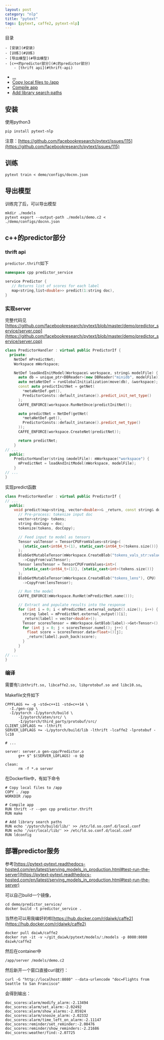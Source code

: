 ```yaml
---
layout: post
category: "nlp"
title: "pytext"
tags: [pytext, caffe2, pytext-nlp]
---
```


目录

<!-- TOC -->

    - [安装](#安装)
    - [训练](#训练)
    - [导出模型](#导出模型)
    - [c++的predictor部分](#c的predictor部分)
        - [thrift api](#thrift-api)
- [...](#)
- [Copy local files to /app](#copy-local-files-to-app)
- [Compile app](#compile-app)
- [Add library search paths](#add-library-search-paths)

<!-- /TOC -->


## 安装

使用python3

```shell
pip install pytext-nlp
```

注意：[https://github.com/facebookresearch/pytext/issues/115](https://github.com/facebookresearch/pytext/issues/115)


## 训练

```shell
pytext train < demo/configs/docnn.json
```

## 导出模型

训练完了后，可以导出模型

```shell
mkdir ./models
pytext export --output-path ./models/demo.c2 < ./demo/configs/docnn.json
```

## c++的predictor部分

### thrift api

```predictor.thrift```如下

```c++
namespace cpp predictor_service

service Predictor {
   // Returns list of scores for each label
   map<string,list<double>> predict(1:string doc),
}
```

### 实现server

完整代码见[https://github.com/facebookresearch/pytext/blob/master/demo/predictor_service/server.cpp](https://github.com/facebookresearch/pytext/blob/master/demo/predictor_service/server.cpp)

```c++
class PredictorHandler : virtual public PredictorIf {
  private:
    NetDef mPredictNet;
    Workspace mWorkspace;

    NetDef loadAndInitModel(Workspace& workspace, string& modelFile) {
      auto db = unique_ptr<DBReader>(new DBReader("minidb", modelFile));
      auto metaNetDef = runGlobalInitialization(move(db), &workspace);
      const auto predictInitNet = getNet(
        *metaNetDef.get(),
        PredictorConsts::default_instance().predict_init_net_type()
      );
      CAFFE_ENFORCE(workspace.RunNetOnce(predictInitNet));

      auto predictNet = NetDef(getNet(
        *metaNetDef.get(),
        PredictorConsts::default_instance().predict_net_type()
      ));
      CAFFE_ENFORCE(workspace.CreateNet(predictNet));

      return predictNet;
    }
// ...
  public:
    PredictorHandler(string &modelFile): mWorkspace("workspace") {
      mPredictNet = loadAndInitModel(mWorkspace, modelFile);
    }
// ...
}
```

实现predict函数

```c++
class PredictorHandler : virtual public PredictorIf {
// ...
  public:
    void predict(map<string, vector<double>>& _return, const string& doc) {
      // Pre-process: tokenize input doc
      vector<string> tokens;
      string docCopy = doc;
      tokenize(tokens, docCopy);

      // Feed input to model as tensors
      Tensor valTensor = TensorCPUFromValues<string>(
        {static_cast<int64_t>(1), static_cast<int64_t>(tokens.size())}, {tokens}
      );
      BlobGetMutableTensor(mWorkspace.CreateBlob("tokens_vals_str:value"), CPU)
        ->CopyFrom(valTensor);
      Tensor lensTensor = TensorCPUFromValues<int>(
        {static_cast<int64_t>(1)}, {static_cast<int>(tokens.size())}
      );
      BlobGetMutableTensor(mWorkspace.CreateBlob("tokens_lens"), CPU)
        ->CopyFrom(lensTensor);

      // Run the model
      CAFFE_ENFORCE(mWorkspace.RunNet(mPredictNet.name()));

      // Extract and populate results into the response
      for (int i = 0; i < mPredictNet.external_output().size(); i++) {
        string label = mPredictNet.external_output()[i];
        _return[label] = vector<double>();
        Tensor scoresTensor = mWorkspace.GetBlob(label)->Get<Tensor>();
        for (int j = 0; j < scoresTensor.numel(); j++) {
          float score = scoresTensor.data<float>()[j];
          _return[label].push_back(score);
        }
      }
    }
// ...
}
```

### 编译

需要有```libthrift.so, libcaffe2.so, libprotobuf.so and libc10.so```。

Makefile文件如下

```shell
CPPFLAGS += -g -std=c++11 -std=c++14 \
  -I./gen-cpp \
  -I/pytorch -I/pytorch/build \
      -I/pytorch/aten/src/ \
      -I/pytorch/third_party/protobuf/src/
CLIENT_LDFLAGS += -lthrift
SERVER_LDFLAGS += -L/pytorch/build/lib -lthrift -lcaffe2 -lprotobuf -lc10

# ...

server: server.o gen-cpp/Predictor.o
      g++ $^ $(SERVER_LDFLAGS) -o $@

clean:
      rm -f *.o server
```

在Dockerfile中，有如下命令

```shell
# Copy local files to /app
COPY . /app
WORKDIR /app

# Compile app
RUN thrift -r --gen cpp predictor.thrift
RUN make

# Add library search paths
RUN echo '/pytorch/build/lib/' >> /etc/ld.so.conf.d/local.conf
RUN echo '/usr/local/lib/' >> /etc/ld.so.conf.d/local.conf
RUN ldconfig
```

## 部署predictor服务

参考[https://pytext-pytext.readthedocs-hosted.com/en/latest/serving_models_in_production.html#test-run-the-server](https://pytext-pytext.readthedocs-hosted.com/en/latest/serving_models_in_production.html#test-run-the-server)

可以自己build一个镜像，

```shell
cd demo/predictor_service/
docker build -t predictor_service .
```

当然也可以用我编好的啦[https://hub.docker.com/r/daiwk/caffe2](https://hub.docker.com/r/daiwk/caffe2)

```shell
docker pull daiwk/caffe2
docker run -it -v ~/git_daiwk/pytext/models/:/models -p 8080:8080 daiwk/caffe2
```

然后在container中

```shell
/app/server /models/demo.c2
```

然后新开一个窗口直接curl就行：

```shell
curl -G "http://localhost:8080" --data-urlencode "doc=Flights from Seattle to San Francisco"
```

会得到输出：

```shell
doc_scores:alarm/modify_alarm:-2.13494
doc_scores:alarm/set_alarm:-2.02492
doc_scores:alarm/show_alarms:-2.05924
doc_scores:alarm/snooze_alarm:-2.02332
doc_scores:alarm/time_left_on_alarm:-2.11147
doc_scores:reminder/set_reminder:-2.00476
doc_scores:reminder/show_reminders:-2.21686
doc_scores:weather/find:-2.07725
```
